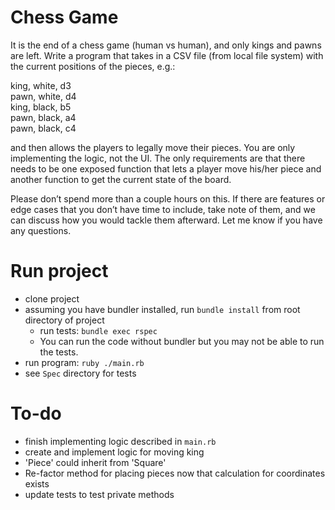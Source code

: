 # Chess Game
It is the end of a chess game (human vs human), and only kings and pawns are left. Write a program that takes in a CSV file (from local file system) with the current positions of the pieces, e.g.:

king, white, d3 <br>
pawn, white, d4 <br>
king, black, b5 <br>
pawn, black, a4 <br>
pawn, black, c4 <br>

and then allows the players to legally move their pieces. You are only implementing the logic, not the UI. The only requirements are that there needs to be one exposed function that lets a player move his/her piece and another function to get the current state of the board.

Please don’t spend more than a couple hours on this. If there are features or edge cases that you don’t have time to include, take note of them, and we can discuss how you would tackle them afterward. Let me know if you have any questions.


# Run project
- clone project
- assuming you have bundler installed, run `bundle install` from root directory of project
  - run tests: `bundle exec rspec`
  - You can run the code without bundler but you may not be able to run the tests.
- run program: `ruby ./main.rb`
- see `Spec` directory for tests

# To-do
- finish implementing logic described in `main.rb`
- create and implement logic for moving king
- 'Piece' could inherit from 'Square'
- Re-factor method for placing pieces now that calculation for coordinates exists
- update tests to test private methods